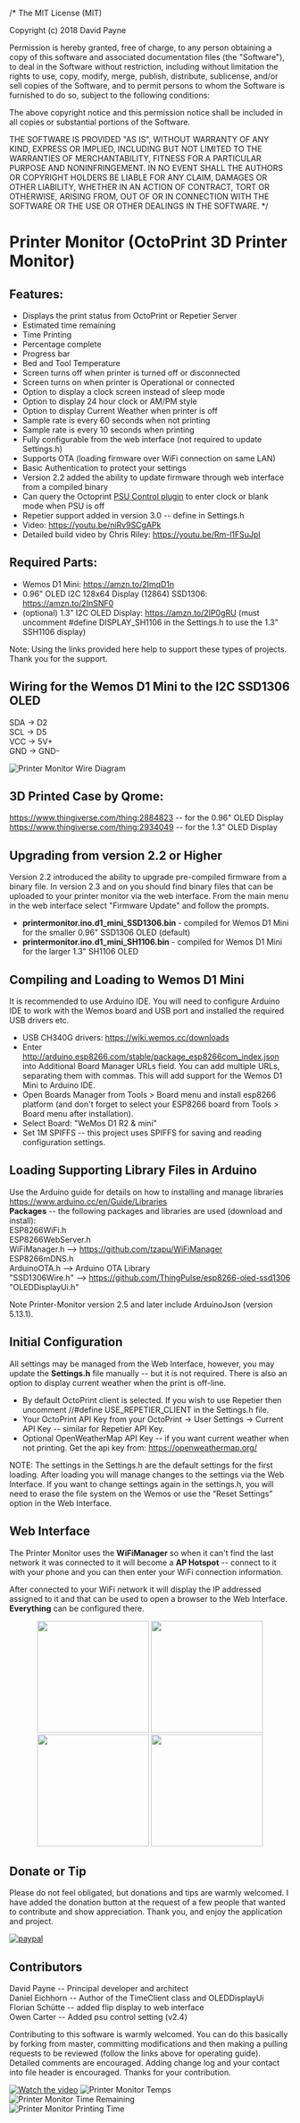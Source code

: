 /* The MIT License (MIT)

Copyright (c) 2018 David Payne

Permission is hereby granted, free of charge, to any person obtaining a copy
of this software and associated documentation files (the "Software"), to deal
in the Software without restriction, including without limitation the rights
to use, copy, modify, merge, publish, distribute, sublicense, and/or sell
copies of the Software, and to permit persons to whom the Software is
furnished to do so, subject to the following conditions:

The above copyright notice and this permission notice shall be included in all
copies or substantial portions of the Software.

THE SOFTWARE IS PROVIDED "AS IS", WITHOUT WARRANTY OF ANY KIND, EXPRESS OR
IMPLIED, INCLUDING BUT NOT LIMITED TO THE WARRANTIES OF MERCHANTABILITY,
FITNESS FOR A PARTICULAR PURPOSE AND NONINFRINGEMENT. IN NO EVENT SHALL THE
AUTHORS OR COPYRIGHT HOLDERS BE LIABLE FOR ANY CLAIM, DAMAGES OR OTHER
LIABILITY, WHETHER IN AN ACTION OF CONTRACT, TORT OR OTHERWISE, ARISING FROM,
OUT OF OR IN CONNECTION WITH THE SOFTWARE OR THE USE OR OTHER DEALINGS IN THE
SOFTWARE.
*/

# Printer Monitor (OctoPrint 3D Printer Monitor)

## Features:
* Displays the print status from OctoPrint or Repetier Server
* Estimated time remaining
* Time Printing
* Percentage complete
* Progress bar
* Bed and Tool Temperature
* Screen turns off when printer is turned off or disconnected
* Screen turns on when printer is Operational or connected
* Option to display a clock screen instead of sleep mode
* Option to display 24 hour clock or AM/PM style
* Option to display Current Weather when printer is off
* Sample rate is every 60 seconds when not printing
* Sample rate is every 10 seconds when printing
* Fully configurable from the web interface (not required to update Settings.h)
* Supports OTA (loading firmware over WiFi connection on same LAN)
* Basic Authentication to protect your settings
* Version 2.2 added the ability to update firmware through web interface from a compiled binary
* Can query the Octoprint [PSU Control plugin](https://plugins.octoprint.org/plugins/psucontrol/) to enter clock or blank mode when PSU is off
* Repetier support added in version 3.0 -- define in Settings.h
* Video: https://youtu.be/niRv9SCgAPk
* Detailed build video by Chris Riley: https://youtu.be/Rm-l1FSuJpI

## Required Parts:
* Wemos D1 Mini: https://amzn.to/2ImqD1n
* 0.96" OLED I2C 128x64 Display (12864) SSD1306:  https://amzn.to/2InSNF0
* (optional) 1.3" I2C OLED Display: https://amzn.to/2IP0gRU (must uncomment #define DISPLAY_SH1106 in the Settings.h to use the 1.3" SSH1106 display)  

Note: Using the links provided here help to support these types of projects. Thank you for the support.  

## Wiring for the Wemos D1 Mini to the I2C SSD1306 OLED
SDA -> D2  
SCL -> D5  
VCC -> 5V+  
GND -> GND-  

![Printer Monitor Wire Diagram](/images/printer_monitor_wiring.jpg)  

## 3D Printed Case by Qrome:  
https://www.thingiverse.com/thing:2884823 -- for the 0.96" OLED Display  
https://www.thingiverse.com/thing:2934049 -- for the 1.3" OLED Display

## Upgrading from version 2.2 or Higher
Version 2.2 introduced the ability to upgrade pre-compiled firmware from a binary file.  In version 2.3 and on you should find binary files that can be uploaded to your printer monitor via the web interface.  From the main menu in the web interface select "Firmware Update" and follow the prompts.
* **printermonitor.ino.d1_mini_SSD1306.bin** - compiled for Wemos D1 Mini for the smaller 0.96" SSD1306 OLED (default)
* **printermonitor.ino.d1_mini_SH1106.bin** - compiled for Wemos D1 Mini for the larger 1.3" SH1106 OLED

## Compiling and Loading to Wemos D1 Mini
It is recommended to use Arduino IDE.  You will need to configure Arduino IDE to work with the Wemos board and USB port and installed the required USB drivers etc.  
* USB CH340G drivers:  https://wiki.wemos.cc/downloads
* Enter http://arduino.esp8266.com/stable/package_esp8266com_index.json into Additional Board Manager URLs field. You can add multiple URLs, separating them with commas.  This will add support for the Wemos D1 Mini to Arduino IDE.
* Open Boards Manager from Tools > Board menu and install esp8266 platform (and don't forget to select your ESP8266 board from Tools > Board menu after installation).
* Select Board:  "WeMos D1 R2 & mini"
* Set 1M SPIFFS -- this project uses SPIFFS for saving and reading configuration settings.

## Loading Supporting Library Files in Arduino
Use the Arduino guide for details on how to installing and manage libraries https://www.arduino.cc/en/Guide/Libraries  
**Packages** -- the following packages and libraries are used (download and install):  
ESP8266WiFi.h  
ESP8266WebServer.h  
WiFiManager.h --> https://github.com/tzapu/WiFiManager  
ESP8266mDNS.h  
ArduinoOTA.h  --> Arduino OTA Library  
"SSD1306Wire.h" --> https://github.com/ThingPulse/esp8266-oled-ssd1306  
"OLEDDisplayUi.h"  

Note Printer-Monitor version 2.5 and later include ArduinoJson (version 5.13.1).   

## Initial Configuration
All settings may be managed from the Web Interface, however, you may update the **Settings.h** file manually -- but it is not required.  There is also an option to display current weather when the print is off-line.  
* By default OctoPrint client is selected.  If you wish to use Repetier then uncomment //#define USE_REPETIER_CLIENT in the Settings.h file.
* Your OctoPrint API Key from your OctoPrint -> User Settings -> Current API Key  -- similar for Repetier API Key.
* Optional OpenWeatherMap API Key -- if you want current weather when not printing.  Get the api key from: https://openweathermap.org/  

NOTE: The settings in the Settings.h are the default settings for the first loading. After loading you will manage changes to the settings via the Web Interface. If you want to change settings again in the settings.h, you will need to erase the file system on the Wemos or use the “Reset Settings” option in the Web Interface.  

## Web Interface
The Printer Monitor uses the **WiFiManager** so when it can't find the last network it was connected to 
it will become a **AP Hotspot** -- connect to it with your phone and you can then enter your WiFi connection information.

After connected to your WiFi network it will display the IP addressed assigned to it and that can be 
used to open a browser to the Web Interface.  **Everything** can be configured there.

<p align="center">
  <img src="/images/shot_01.png" width="200"/>
  <img src="/images/shot_02.png" width="200"/>
  <img src="/images/shot_03.png" width="200"/>
  <img src="/images/shot_04.png" width="200"/>
</p>

## Donate or Tip
Please do not feel obligated, but donations and tips are warmly welcomed.  I have added the donation button at the request of a few people that wanted to contribute and show appreciation.  Thank you, and enjoy the application and project.  

[![paypal](https://www.paypalobjects.com/en_US/i/btn/btn_donateCC_LG.gif)](https://www.paypal.com/cgi-bin/webscr?cmd=_s-xclick&hosted_button_id=6VPMTLASLSKWE)

## Contributors
David Payne -- Principal developer and architect  
Daniel Eichhorn -- Author of the TimeClient class and OLEDDisplayUi  
Florian Schütte -- added flip display to web interface  
Owen Carter -- Added psu control setting (v2.4) 

Contributing to this software is warmly welcomed. You can do this basically by
forking from master, committing modifications and then making a pulling requests to be reviewed (follow the links above
for operating guide).  Detailed comments are encouraged.  Adding change log and your contact into file header is encouraged.
Thanks for your contribution.

[![Watch the video](/images/video_print_monitor.png)](https://youtu.be/niRv9SCgAPk)
![Printer Monitor Temps](/images/temperatures.jpg)  
![Printer Monitor Time Remaining](/images/time_remaining.jpg)  
![Printer Monitor Printing Time](/images/printing_time.jpg)
